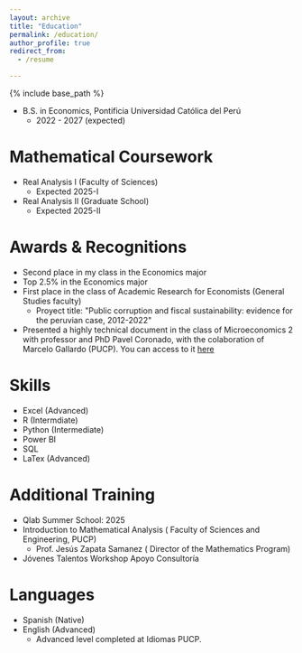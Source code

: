 ```yaml
---
layout: archive
title: "Education"
permalink: /education/
author_profile: true
redirect_from:
  - /resume

---
```



{% include base_path %}



* B.S. in Economics, Pontificia Universidad Católica del Perú
  * 2022 - 2027 (expected)


Mathematical Coursework
======
* Real Analysis I (Faculty of Sciences)
  * Expected 2025-I
* Real Analysis II (Graduate School)
  * Expected 2025-II

Awards & Recognitions
======
* Second place in my class in the Economics major
* Top 2.5% in the Economics major
* First place in the class of Academic Research for Economists (General Studies faculty)
  * Proyect title: "Public corruption and fiscal sustainability: evidence for the peruvian case, 2012-2022" 
* Presented a highly technical document in the class of Microeconomics 2 with professor and PhD Pavel Coronado, with the colaboration of Marcelo Gallardo (PUCP). You can access to it [here]( http://supgquijano.github.io/files/equilibrio.pdf)

Skills
======
* Excel (Advanced)
* R (Intermdiate)
* Python (Intermediate)
* Power BI 
* SQL
* LaTex (Advanced)

Additional Training 
======
* Qlab Summer School: 2025
* Introduction to Mathematical Analysis ( Faculty of Sciences and Engineering, PUCP)
  * Prof. Jesús Zapata Samanez ( Director of the Mathematics Program)
* Jóvenes Talentos Workshop Apoyo Consultoría 

 Languages
====== 
* Spanish (Native)
* English (Advanced)
  * Advanced level completed at Idiomas PUCP.





